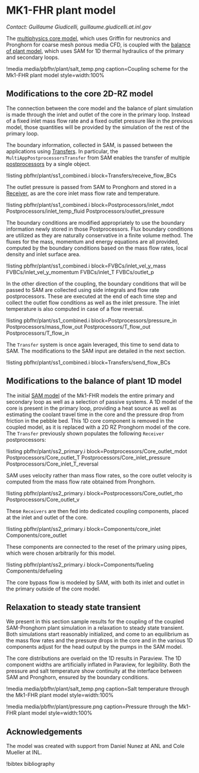 # MK1-FHR plant model

*Contact: Guillaume Giudicelli, guillaume.giudicelli.at.inl.gov*

The [multiphysics core model](pbfhr/steady/griffin_pgh_model.md), which uses Griffin for neutronics and Pronghorn for
coarse mesh porous media CFD, is coupled with the [balance of plant model](pbfhr/pbfhr_sam/pbfhr_sam.md),
which uses SAM for 1D thermal hydraulics of the primary and secondary loops.

!media media/pbfhr/plant/salt_temp.png
       caption=Coupling scheme for the Mk1-FHR plant model
       style=width:100%

## Modifications to the core 2D-RZ model

The connection between the core model and the balance of plant simulation is made through the
inlet and outlet of the core in the primary loop. Instead of a fixed inlet mass flow rate
and a fixed outlet pressure like in the previous model, those quantities will be provided by the
simulation of the rest of the primary loop.

The boundary information, collected in SAM, is passed between the applications using
[Transfers](https://mooseframework.inl.gov/syntax/Transfers/index.html).
In particular, the `MultiAppPostprocessorsTransfer` from SAM enables the transfer of multiple
[postprocessors](https://mooseframework.inl.gov/syntax/Postprocessors/index.html)
by a single object.

!listing pbfhr/plant/ss1_combined.i block=Transfers/receive_flow_BCs

The outlet pressure is passed from SAM to Pronghorn and stored in a
[Receiver](https://mooseframework.inl.gov/source/postprocessors/Receiver.html), as are the
core inlet mass flow rate and temperature.

!listing pbfhr/plant/ss1_combined.i block=Postprocessors/inlet_mdot Postprocessors/inlet_temp_fluid Postprocessors/outlet_pressure

The boundary conditions are modified appropriately to use the boundary information newly stored in those Postprocessors.
Flux boundary conditions are utilized as they are naturally conservative in a finite volume method.
The fluxes for the mass, momentum and energy equations are all provided, computed by
the boundary conditions based on the mass flow rates, local density and inlet surface area.

!listing pbfhr/plant/ss1_combined.i block=FVBCs/inlet_vel_y_mass FVBCs/inlet_vel_y_momentum FVBCs/inlet_T FVBCs/outlet_p

In the other direction of the coupling, the boundary conditions that will be passed to SAM are collected using
side integrals and flow rate postprocessors. These are executed at the end of each time step
and collect the outlet flow conditions as well as the inlet pressure. The inlet temperature
is also computed in case of a flow reversal.

!listing pbfhr/plant/ss1_combined.i block=Postprocessors/pressure_in Postprocessors/mass_flow_out Postprocessors/T_flow_out Postprocessors/T_flow_in

The `Transfer` system is once again leveraged, this time to send data to SAM. The modifications to the
SAM input are detailed in the next section.

!listing pbfhr/plant/ss1_combined.i block=Transfers/send_flow_BCs

## Modifications to the balance of plant 1D model

The initial [SAM model](pbfhr/pbfhr_sam/pbfhr_sam.md) of the Mk1-FHR models the entire primary and secondary loop
as well as a selection of passive systems. A 1D model of the core is present in the primary loop, providing a heat source
as well as estimating the coolant travel time in the core and the pressure drop from friction in the pebble bed.
This 1D core component is removed in the coupled model, as it is replaced with a 2D RZ Pronghorn model of the core.
The `Transfer` previously shown populates the following `Receiver` postprocessors:

!listing pbfhr/plant/ss2_primary.i block=Postprocessors/Core_outlet_mdot Postprocessors/Core_outlet_T Postprocessors/Core_inlet_pressure Postprocessors/Core_inlet_T_reversal

SAM uses velocity rather than mass flow rates, so the core outlet velocity is computed from
the mass flow rate obtained from Pronghorn.

!listing pbfhr/plant/ss2_primary.i block=Postprocessors/Core_outlet_rho Postprocessors/Core_outlet_v

These `Receivers` are then fed into dedicated coupling components, placed at the inlet and outlet of the core.

!listing pbfhr/plant/ss2_primary.i block=Components/core_inlet Components/core_outlet

These components are connected to the reset of the primary using pipes, which were chosen arbitrarily for this model.

!listing pbfhr/plant/ss2_primary.i block=Components/fueling Components/defueling

The core bypass flow is modeled by SAM, with both its inlet and outlet in the primary outside of the core model.

## Relaxation to steady state transient

We present in this section sample results for the coupling of the coupled SAM-Pronghorn plant simulation
in a relaxation to steady state transient. Both simulations start reasonably initialized, and come to an
equilibrium as the mass flow rates and the pressure drops in the core and in the various 1D components adjust
for the head output by the pumps in the SAM model.

The core distributions are overlaid on the 1D results in Paraview. The 1D component widths are artificially
inflated in Paraview, for legibility. Both the pressure and salt temperature show continuity at the interface
between SAM and Pronghorn, ensured by the boundary conditions.

!media media/pbfhr/plant/salt_temp.png
       caption=Salt temperature through the Mk1-FHR plant model
       style=width:100%

!media media/pbfhr/plant/pressure.png
       caption=Pressure through the Mk1-FHR plant model
       style=width:100%

## Acknowledgements

The model was created with support from Daniel Nunez at ANL and Cole Mueller at INL.

!bibtex bibliography
